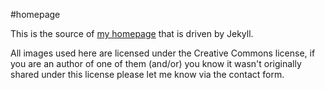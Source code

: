 #homepage

This is the source of [my homepage](kmarciniak.com) that is driven by Jekyll.

All images used here are licensed under the Creative Commons license, if you are an author of one of them (and/or) you know it wasn't originally shared under this license please let me know via the contact form.
